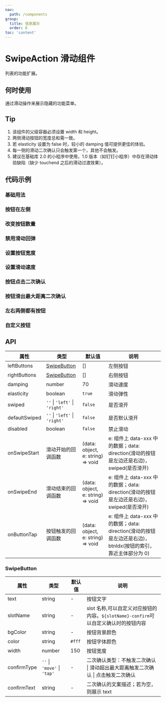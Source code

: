 ```yaml
---
nav:
  path: /components
group:
  title: 信息展示
  order: 8
toc: 'content'
---
```


# SwipeAction 滑动组件

<!-- <code src="../../docs/components/compatibility.tsx" inline="true"></code> -->

列表的功能扩展。

## 何时使用

通过滑动操作来展示隐藏的功能菜单。

## Tip

1. 该组件的父级容器必须设置 width 和 height。
2. 两侧滑动按钮的宽度总和需一致。
3. 若 elasticity 设置为 false 时，较小的 damping 值可提供更佳的体验。
4. 每一侧的滑动二次确认只会触发第一个，其他不会触发。
5. 建议在基础库 2.0 的小程序中使用，1.0 版本（如钉钉小程序）中存在滑动体验缺陷（缺少 touchend 之后的滑动过渡效果）。

## 代码示例

### 基础用法

<!-- <code src='pages/SwipeAction/index'></code> -->

### 按钮在左侧

<!-- <code src='pages/SwipeActionLeft/index'></code> -->

### 改变按钮数量

<!-- <code src='pages/SwipeActionNumber/index'></code> -->

### 禁用滑动回弹

<!-- <code src='pages/SwipeActionAnimation/index'></code> -->

### 设置按钮宽度

<!-- <code src='pages/SwipeActionWidth/index'></code> -->

### 设置滑动速度

<!-- <code src='pages/SwipeActionSpeed/index'></code> -->

### 按钮点击二次确认

<!-- <code src='pages/SwipeActionTap/index'></code> -->

### 按钮滑出最大距离二次确认

<!-- <code src='pages/SwipeActionMove/index'></code> -->

### 左右两侧都有按钮

<!-- <code src='pages/SwipeActionLeftRight/index'></code> -->

### 自定义按钮

<!-- <code src='pages/SwipeActionSlot/index'></code> -->

## API

| 属性          | 类型                          | 默认值                            | 说明                                                                                                         |
| ------------- | ----------------------------- | --------------------------------- | ------------------------------------------------------------------------------------------------------------ |
| leftButtons   | [SwipeButton](#SwipeButton)   | []                                | 左侧按钮                                                                                                     |
| rightButtons  | [SwipeButton](#SwipeButton)   | []                                | 右侧按钮                                                                                                     |
| damping       | number                        | 70                                | 滑动速度                                                                                                     |
| elasticity    | boolean                       | `true`                            | 滑动弹性                                                                                                     |
| swiped        | `''` \| `'left'` \| `'right'` | `false`                           | 是否滑开                                                                                                     |
| defaultSwiped | `''` \| `'left'` \| `'right'` | `false`                           | 是否默认滑开                                                                                                 |
| disabled      | boolean                       | `false`                           | 禁止滑动                                                                                                     |
| onSwipeStart  | 滑动开始的回调函数            | (data: object, e: string) => void | e: 组件上 data-xxx 中的数据；data: direction(滑动的按钮是左边还是右边)，swiped(是否滑开)                     |
| onSwipeEnd    | 滑动结束的回调函数            | (data: object, e: string) => void | e: 组件上 data-xxx 中的数据；data: direction(滑动的按钮是左边还是右边)，swiped(是否滑开)                     |
| onButtonTap   | 按钮触发的回调函数            | (data: object, e: string) => void | e: 组件上 data-xxx 中的数据；data: direction(滑动的按钮是左边还是右边)，btnIdx(按钮的索引，靠近主体部分为 0) |

### SwipeButton

| 属性        | 类型                        | 默认值 | 说明                                                                                |
| ----------- | --------------------------- | ------ | ----------------------------------------------------------------------------------- |
| text        | string                      | -      | 按钮文字                                                                            |
| slotName    | string                      | -      | slot 名称,可以自定义对应按钮的内容。`${slotName}-confirm`可以自定义确认时的按钮内容 |
| bgColor     | string                      | -      | 按钮背景颜色                                                                        |
| color       | string                      | `#fff` | 按钮字体颜色                                                                        |
| width       | number                      | 150    | 按钮宽度                                                                            |
| confirmType | `''` \| `'move'` \| `'tap'` | -      | 二次确认类型：不触发二次确认 \| 滑动超出最大距离触发二次确认 \| 点击触发二次确认    |
| confirmText | string                      | -      | 二次确认的文案描述；若为空，则展示 text                                             |
